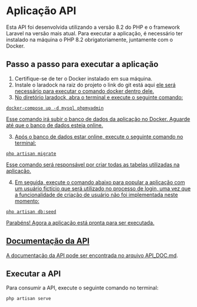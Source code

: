 <!DOCTYPE html>
<html>
<head>
  <meta charset="UTF-8">
</head>
<body>
  <h1>Aplicação API</h1>
  <p>Esta API foi desenvolvida utilizando a versão 8.2 do PHP e o framework Laravel na versão mais atual. Para executar a aplicação, é necessário ter instalado na máquina o PHP 8.2 obrigatoriamente, juntamente com o Docker.</p>
  <h2>Passo a passo para executar a aplicação</h2>
  <ol>
    <li>Certifique-se de ter o Docker instalado em sua máquina.</li>
    <li>Instale o laradock na raiz do projeto o link do git está aqui <a href="https://github.com/laradock/laradock"> ele será necessário para executar o comando docker dentro dele.</li>
    <li>No diretório laradock, abra o terminal e execute o seguinte comando:</li>
  </ol>
  <pre><code>docker-compose up -d mysql phpmyadmin</code></pre>
  <p>Esse comando irá subir o banco de dados da aplicação no Docker. Aguarde até que o banco de dados esteja online.</p>
  <ol start="3">
    <li>Após o banco de dados estar online, execute o seguinte comando no terminal:</li>
  </ol>
  <pre><code>php artisan migrate</code></pre>
  <p>Esse comando será responsável por criar todas as tabelas utilizadas na aplicação.</p>
  <ol start="4">
    <li>Em seguida, execute o comando abaixo para popular a aplicação com um usuário fictício que será utilizado no processo de login, uma vez que a funcionalidade de criação de usuário não foi implementada neste momento:</li>
  </ol>
  <pre><code>php artisan db:seed</code></pre>
  <p>Parabéns! Agora a aplicação está pronta para ser executada.</p>
  <h2>Documentação da API</h2>
  <p>A documentação da API pode ser encontrada no arquivo <a href="https://documenter.getpostman.com/view/15706775/2s93sjVUtX">API_DOC.md</a>.</p>
   <h2>Executar a API</h2>
  <p>Para consumir a API, execute o seguinte comando no terminal:</p>
  <pre><code>php artisan serve</code></pre>
</body>
</html>
